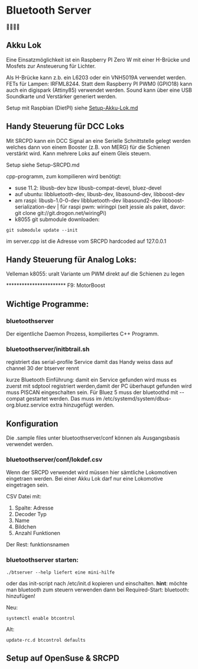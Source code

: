# Bluetooth Server
🚂🚃🚃🚃

## Akku Lok
Eine Einsatzmöglichkeit ist ein Raspberry PI Zero W mit einer H-Brücke und Mosfets zur Ansteuerung für Lichter.

Als H-Brücke kann z.b. ein L6203 oder ein VNH5019A verwendet werden. FETs für Lampen: IRFML8244. Statt dem 
Raspberry PI PWM0 (GPIO18) kann auch ein digispark (Attiny85) verwendet werden. Sound kann über eine USB Soundkarte und
Verstärker generiert werden.

Setup mit Raspbian (DietPI) siehe [Setup-Akku-Lok.md](Setup-Akku-Lok.md)

## Handy Steuerung für DCC Loks
Mit SRCPD kann ein DCC Signal an eine Serielle Schnittstelle gelegt werden welches dann von einem Booster
(z.B. von MERG) für die Schienen verstärkt wird. Kann mehrere Loks auf einem Gleis steuern.

Setup siehe Setup-SRCPD.md

cpp-programm, zum kompilieren wird benötigt:
* suse 11.2: libusb-dev bzw libusb-compat-devel, bluez-devel
* auf ubuntu: libbluetooth-dev, libusb-dev, libasound-dev, libboost-dev
* am raspi: libusb-1.0-0-dev libbluetooth-dev libasound2-dev libboost-serialization-dev | für raspi pwm: wiringpi (seit jessie als paket, davor: git clone git://git.drogon.net/wiringPi)
* k8055 git submodule downloaden:
```
git submodule update --init
```

  im server.cpp ist die Adresse vom SRCPD hardcoded auf 127.0.0.1




## Handy Steuerung für Analog Loks:
Velleman k8055: uralt Variante um PWM direkt auf die Schienen zu legen

*********************** F9: MotorBoost


## Wichtige Programme:

### bluetoothserver
Der eigentliche Daemon Prozess, kompiliertes C++ Programm. 

### bluetoothserver/initbtrail.sh
registriert das serial-profile Service damit das Handy weiss dass auf channel 30 der btserver rennt

kurze Bluetooth Einführung: damit ein Service gefunden wird muss es zuerst mit sdptool registriert werden,damit der PC überhaupt gefunden wird muss PISCAN eingeschalten sein.
Für Bluez 5 muss der bluetoothd mit --compat gestartet werden. Das muss im /etc/systemd/system/dbus-org.bluez.service extra hinzugefügt werden.

## Konfiguration
Die .sample files unter bluetoothserver/conf können als Ausgangsbasis verwendet werden.

### bluetoothserver/conf/lokdef.csv
Wenn der SRCPD verwendet wird müssen hier sämtliche Lokomotiven eingetraen werden. Bei einer Akku Lok darf nur eine Lokomotive eingetragen sein.

CSV Datei mit:

1. Spalte: Adresse
2. Decoder Typ
3. Name
4. Bildchen
5. Anzahl Funktionen

Der Rest: funktionsnamen


### bluetoothserver starten:
```
./btserver --help liefert eine mini-hilfe
```

oder das init-script nach /etc/init.d kopieren und einschalten. **hint**: möchte man bluetooth zum steuern verwenden dann bei Required-Start: bluetooth: hinzufügen!

Neu:
```
systemctl enable btcontrol
```

Alt:
```
update-rc.d btcontrol defaults
```




## Setup auf OpenSuse & SRCPD



